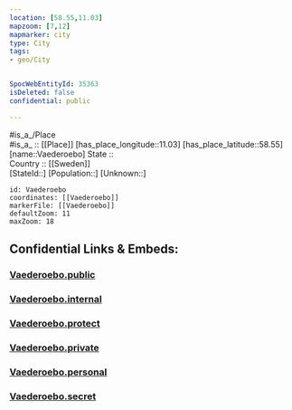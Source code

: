 ```yaml
---
location: [58.55,11.03] 
mapzoom: [7,12] 
mapmarker: city 
type: City
tags:
- geo/City


SpocWebEntityId: 35363
isDeleted: false
confidential: public

---
```

#is_a_/Place  
#is_a_ :: [[Place]] 
[has_place_longitude::11.03] 
[has_place_latitude::58.55] 
[name::Vaederoebo] 
State ::  
Country :: [[Sweden]]  
[StateId::] 
[Population::] 
[Unknown::] 


```leaflet
id: Vaederoebo
coordinates: [[Vaederoebo]] 
markerFile: [[Vaederoebo]] 
defaultZoom: 11 
maxZoom: 18
```


## Confidential Links & Embeds: 

### [Vaederoebo.public](/_public/\Earth\Continent\Europe\Europe~North\Sweden\CityVaederoebo.public.md) 

### [Vaederoebo.internal](/_internal/\Earth\Continent\Europe\Europe~North\Sweden\CityVaederoebo.internal.md) 

### [Vaederoebo.protect](/_protect/\Earth\Continent\Europe\Europe~North\Sweden\CityVaederoebo.protect.md) 

### [Vaederoebo.private](/_private/\Earth\Continent\Europe\Europe~North\Sweden\CityVaederoebo.private.md) 

### [Vaederoebo.personal](/_personal/\Earth\Continent\Europe\Europe~North\Sweden\CityVaederoebo.personal.md) 

### [Vaederoebo.secret](/_secret/\Earth\Continent\Europe\Europe~North\Sweden\CityVaederoebo.secret.md)

